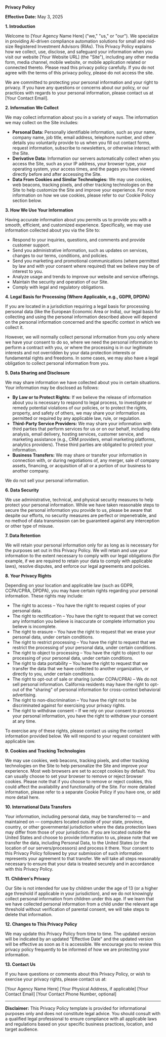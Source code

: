 **Privacy Policy**

**Effective Date:** May 3, 2025

**1. Introduction**

Welcome to [Your Agency Name Here] ("we," "us," or "our"). We specialize in providing AI-driven compliance automation solutions for small and mid-size Registered Investment Advisors (RIAs). This Privacy Policy explains how we collect, use, disclose, and safeguard your information when you visit our website [Your Website URL] (the "Site"), including any other media form, media channel, mobile website, or mobile application related or connected thereto. Please read this privacy policy carefully. If you do not agree with the terms of this privacy policy, please do not access the site.

We are committed to protecting your personal information and your right to privacy. If you have any questions or concerns about our policy, or our practices with regards to your personal information, please contact us at [Your Contact Email].

**2. Information We Collect**

We may collect information about you in a variety of ways. The information we may collect on the Site includes:

* **Personal Data:** Personally identifiable information, such as your name, company name, job title, email address, telephone number, and other details you voluntarily provide to us when you fill out contact forms, request information, subscribe to newsletters, or otherwise interact with the Site.
* **Derivative Data:** Information our servers automatically collect when you access the Site, such as your IP address, your browser type, your operating system, your access times, and the pages you have viewed directly before and after accessing the Site.
* **Data From Cookies and Similar Technologies:** We may use cookies, web beacons, tracking pixels, and other tracking technologies on the Site to help customize the Site and improve your experience. For more information on how we use cookies, please refer to our Cookie Policy section below.

**3. How We Use Your Information**

Having accurate information about you permits us to provide you with a smooth, efficient, and customized experience. Specifically, we may use information collected about you via the Site to:

* Respond to your inquiries, questions, and comments and provide customer support.
* Send you administrative information, such as updates on services, changes to our terms, conditions, and policies.
* Send you marketing and promotional communications (where permitted by law and with your consent where required) that we believe may be of interest to you.
* Analyze usage and trends to improve our website and service offerings.
* Maintain the security and operation of our Site.
* Comply with legal and regulatory obligations.

**4. Legal Basis for Processing (Where Applicable, e.g., GDPR, DPDPA)**

If you are located in a jurisdiction requiring a legal basis for processing personal data (like the European Economic Area or India), our legal basis for collecting and using the personal information described above will depend on the personal information concerned and the specific context in which we collect it.

However, we will normally collect personal information from you only where we have your consent to do so, where we need the personal information to perform a contract with you, or where the processing is in our legitimate interests and not overridden by your data protection interests or fundamental rights and freedoms. In some cases, we may also have a legal obligation to collect personal information from you.

**5. Data Sharing and Disclosure**

We may share information we have collected about you in certain situations. Your information may be disclosed as follows:

* **By Law or to Protect Rights:** If we believe the release of information about you is necessary to respond to legal process, to investigate or remedy potential violations of our policies, or to protect the rights, property, and safety of others, we may share your information as permitted or required by any applicable law, rule, or regulation.
* **Third-Party Service Providers:** We may share your information with third parties that perform services for us or on our behalf, including data analysis, email delivery, hosting services, customer service, and marketing assistance (e.g., CRM providers, email marketing platforms, analytics providers). These third parties are obligated to protect your information.
* **Business Transfers:** We may share or transfer your information in connection with, or during negotiations of, any merger, sale of company assets, financing, or acquisition of all or a portion of our business to another company.

We do not sell your personal information.

**6. Data Security**

We use administrative, technical, and physical security measures to help protect your personal information. While we have taken reasonable steps to secure the personal information you provide to us, please be aware that despite our efforts, no security measures are perfect or impenetrable, and no method of data transmission can be guaranteed against any interception or other type of misuse.

**7. Data Retention**

We will retain your personal information only for as long as is necessary for the purposes set out in this Privacy Policy. We will retain and use your information to the extent necessary to comply with our legal obligations (for example, if we are required to retain your data to comply with applicable laws), resolve disputes, and enforce our legal agreements and policies.

**8. Your Privacy Rights**

Depending on your location and applicable law (such as GDPR, CCPA/CPRA, DPDPA), you may have certain rights regarding your personal information. These rights may include:

* The right to access – You have the right to request copies of your personal data.
* The right to rectification – You have the right to request that we correct any information you believe is inaccurate or complete information you believe is incomplete.
* The right to erasure – You have the right to request that we erase your personal data, under certain conditions.
* The right to restrict processing – You have the right to request that we restrict the processing of your personal data, under certain conditions.
* The right to object to processing – You have the right to object to our processing of your personal data, under certain conditions.
* The right to data portability – You have the right to request that we transfer the data that we have collected to another organization, or directly to you, under certain conditions.
* The right to opt-out of sale or sharing (under CCPA/CPRA) – We do not sell personal information. California residents may have the right to opt-out of the "sharing" of personal information for cross-context behavioral advertising.
* The right to non-discrimination – You have the right not to be discriminated against for exercising your privacy rights.
* The right to withdraw consent – If we rely on your consent to process your personal information, you have the right to withdraw your consent at any time.

To exercise any of these rights, please contact us using the contact information provided below. We will respond to your request consistent with applicable law.

**9. Cookies and Tracking Technologies**

We may use cookies, web beacons, tracking pixels, and other tracking technologies on the Site to help personalize the Site and improve your experience. Most web browsers are set to accept cookies by default. You can usually choose to set your browser to remove or reject browser cookies. Please note that if you choose to remove or reject cookies, this could affect the availability and functionality of the Site. For more detailed information, please refer to a separate Cookie Policy if you have one, or add more detail here.

**10. International Data Transfers**

Your information, including personal data, may be transferred to — and maintained on — computers located outside of your state, province, country, or other governmental jurisdiction where the data protection laws may differ from those of your jurisdiction. If you are located outside the United States and choose to provide information to us, please note that we transfer the data, including Personal Data, to the United States (or the location of our servers/processors) and process it there. Your consent to this Privacy Policy followed by your submission of such information represents your agreement to that transfer. We will take all steps reasonably necessary to ensure that your data is treated securely and in accordance with this Privacy Policy.

**11. Children's Privacy**

Our Site is not intended for use by children under the age of 13 (or a higher age threshold if applicable in your jurisdiction), and we do not knowingly collect personal information from children under this age. If we learn that we have collected personal information from a child under the relevant age threshold without verification of parental consent, we will take steps to delete that information.

**12. Changes to This Privacy Policy**

We may update this Privacy Policy from time to time. The updated version will be indicated by an updated "Effective Date" and the updated version will be effective as soon as it is accessible. We encourage you to review this privacy policy frequently to be informed of how we are protecting your information.

**13. Contact Us**

If you have questions or comments about this Privacy Policy, or wish to exercise your privacy rights, please contact us at:

[Your Agency Name Here]
[Your Physical Address, if applicable]
[Your Contact Email]
[Your Contact Phone Number, optional]

---

**Disclaimer:** This Privacy Policy template is provided for informational purposes only and does not constitute legal advice. You should consult with a qualified legal professional to ensure compliance with all applicable laws and regulations based on your specific business practices, location, and target audience.